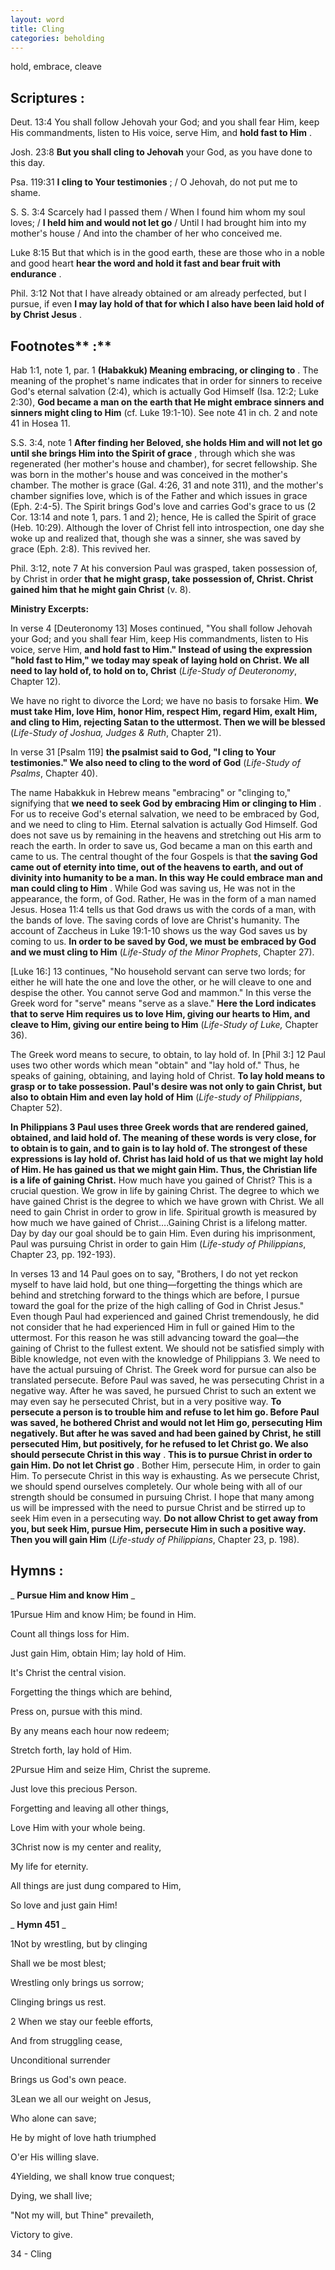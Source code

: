 ```yaml
---
layout: word
title: Cling
categories: beholding
---
```


hold, embrace, cleave

## Scriptures :

Deut. 13:4 You shall follow Jehovah your God; and you shall fear Him, keep His commandments, listen to His voice, serve Him, and **hold fast to Him** .

Josh. 23:8 **But you shall cling to Jehovah** your God, as you have done to this day.

Psa. 119:31 **I cling to Your testimonies** ; / O Jehovah, do not put me to shame.

S. S. 3:4 Scarcely had I passed them / When I found him whom my soul loves; / **I held him and would not let go** / Until I had brought him into my mother's house / And into the chamber of her who conceived me.

Luke 8:15 But that which is in the good earth, these are those who in a noble and good heart **hear the word and hold it fast and bear fruit with endurance** .

Phil. 3:12 Not that I have already obtained or am already perfected, but I pursue, if even **I may lay hold of that for which I also have been laid hold of by Christ Jesus** .

## Footnotes** :**

Hab 1:1, note 1, par. 1 **(Habakkuk) Meaning embracing, or clinging to** . The meaning of the prophet's name indicates that in order for sinners to receive God's eternal salvation (2:4), which is actually God Himself (Isa. 12:2; Luke 2:30), **God became a man on the earth that He might embrace sinners and sinners might cling to Him** (cf. Luke 19:1-10). See note 41 in ch. 2 and note 41 in Hosea 11.

S.S. 3:4, note 1 **After finding her Beloved, she holds Him and will not let go until she brings Him into the Spirit of grace** , through which she was regenerated (her mother's house and chamber), for secret fellowship. She was born in the mother's house and was conceived in the mother's chamber. The mother is grace (Gal. 4:26, 31 and note 311), and the mother's chamber signifies love, which is of the Father and which issues in grace (Eph. 2:4-5). The Spirit brings God's love and carries God's grace to us (2 Cor. 13:14 and note 1, pars. 1 and 2); hence, He is called the Spirit of grace (Heb. 10:29). Although the lover of Christ fell into introspection, one day she woke up and realized that, though she was a sinner, she was saved by grace (Eph. 2:8). This revived her.

Phil. 3:12, note 7 At his conversion Paul was grasped, taken possession of, by Christ in order **that he might grasp, take possession of, Christ. Christ gained him that he might gain Christ** (v. 8).

**Ministry Excerpts:**

In verse 4 [Deuteronomy 13] Moses continued, "You shall follow Jehovah your God; and you shall fear Him, keep His commandments, listen to His voice, serve Him, **and hold fast to Him." Instead of using the expression "hold fast to Him," we today may speak of laying hold on Christ. We all need to lay hold of, to hold on to, Christ** (_Life-Study of Deuteronomy_, Chapter 12).

We have no right to divorce the Lord; we have no basis to forsake Him. **We must take Him, love Him, honor Him, respect Him, regard Him, exalt Him, and cling to Him, rejecting Satan to the uttermost. Then we will be blessed** (_Life-Study of Joshua, Judges & Ruth_, Chapter 21).

In verse 31 [Psalm 119] **the psalmist said to God, "I cling to Your testimonies." We also need to cling to the word of God** (_Life-Study of Psalms_, Chapter 40).

The name Habakkuk in Hebrew means "embracing" or "clinging to," signifying that **we need to seek God by embracing Him or clinging to Him** . For us to receive God's eternal salvation, we need to be embraced by God, and we need to cling to Him. Eternal salvation is actually God Himself. God does not save us by remaining in the heavens and stretching out His arm to reach the earth. In order to save us, God became a man on this earth and came to us. The central thought of the four Gospels is that **the saving God came out of eternity into time, out of the heavens to earth, and out of divinity into humanity to be a man. In this way He could embrace man and man could cling to Him** . While God was saving us, He was not in the appearance, the form, of God. Rather, He was in the form of a man named Jesus. Hosea 11:4 tells us that God draws us with the cords of a man, with the bands of love. The saving cords of love are Christ's humanity. The account of Zaccheus in Luke 19:1-10 shows us the way God saves us by coming to us. **In order to be saved by God, we must be embraced by God and we must cling to Him** (_Life-Study of the Minor Prophets_, Chapter 27).

[Luke 16:] 13 continues, "No household servant can serve two lords; for either he will hate the one and love the other, or he will cleave to one and despise the other. You cannot serve God and mammon." In this verse the Greek word for "serve" means "serve as a slave." **Here the Lord indicates that to serve Him requires us to love Him, giving our hearts to Him, and cleave to Him, giving our entire being to Him** (_Life-Study of Luke,_ Chapter 36).

The Greek word means to secure, to obtain, to lay hold of. In [Phil 3:] 12 Paul uses two other words which mean "obtain" and "lay hold of." Thus, he speaks of gaining, obtaining, and laying hold of Christ. **To lay hold means to grasp or to take possession. Paul's desire was not only to gain Christ, but also to obtain Him and even lay hold of Him** (_Life-study of Philippians_, Chapter 52).

**In Philippians 3 Paul uses three Greek words that are rendered gained, obtained, and laid hold of. The meaning of these words is very close, for to obtain is to gain, and to gain is to lay hold of. The strongest of these expressions is lay hold of. Christ has laid hold of us that we might lay hold of Him. He has gained us that we might gain Him. Thus, the Christian life is a life of gaining Christ.** How much have you gained of Christ? This is a crucial question. We grow in life by gaining Christ. The degree to which we have gained Christ is the degree to which we have grown with Christ. We all need to gain Christ in order to grow in life. Spiritual growth is measured by how much we have gained of Christ….Gaining Christ is a lifelong matter. Day by day our goal should be to gain Him. Even during his imprisonment, Paul was pursuing Christ in order to gain Him (_Life-study of Philippians_, Chapter 23, pp. 192-193).

In verses 13 and 14 Paul goes on to say, "Brothers, I do not yet reckon myself to have laid hold, but one thing—forgetting the things which are behind and stretching forward to the things which are before, I pursue toward the goal for the prize of the high calling of God in Christ Jesus." Even though Paul had experienced and gained Christ tremendously, he did not consider that he had experienced Him in full or gained Him to the uttermost. For this reason he was still advancing toward the goal—the gaining of Christ to the fullest extent. We should not be satisfied simply with Bible knowledge, not even with the knowledge of Philippians 3. We need to have the actual pursuing of Christ. The Greek word for pursue can also be translated persecute. Before Paul was saved, he was persecuting Christ in a negative way. After he was saved, he pursued Christ to such an extent we may even say he persecuted Christ, but in a very positive way. **To persecute a person is to trouble him and refuse to let him go. Before Paul was saved, he bothered Christ and would not let Him go, persecuting Him negatively. But after he was saved and had been gained by Christ, he still persecuted Him, but positively, for he refused to let Christ go. We also should persecute Christ in this way** . **This is to pursue Christ in order to gain Him. Do not let Christ go** . Bother Him, persecute Him, in order to gain Him. To persecute Christ in this way is exhausting. As we persecute Christ, we should spend ourselves completely. Our whole being with all of our strength should be consumed in pursuing Christ. I hope that many among us will be impressed with the need to pursue Christ and be stirred up to seek Him even in a persecuting way. **Do not allow Christ to get away from you, but seek Him, pursue Him, persecute Him in such a positive way. Then you will gain Him** (_Life-study of Philippians_, Chapter 23, p. 198).

## Hymns :

_ **Pursue Him and know Him** _

1Pursue Him and know Him; be found in Him.

Count all things loss for Him.

Just gain Him, obtain Him; lay hold of Him.

It's Christ the central vision.

Forgetting the things which are behind,

Press on, pursue with this mind.

By any means each hour now redeem;

Stretch forth, lay hold of Him.

2Pursue Him and seize Him, Christ the supreme.

Just love this precious Person.

Forgetting and leaving all other things,

Love Him with your whole being.

3Christ now is my center and reality,

My life for eternity.

All things are just dung compared to Him,

So love and just gain Him!

_ **Hymn 451** _

1Not by wrestling, but by clinging

Shall we be most blest;

Wrestling only brings us sorrow;

Clinging brings us rest.

2 When we stay our feeble efforts,

And from struggling cease,

Unconditional surrender

Brings us God's own peace.

3Lean we all our weight on Jesus,

Who alone can save;

He by might of love hath triumphed

O'er His willing slave.

4Yielding, we shall know true conquest;

Dying, we shall live;

"Not my will, but Thine" prevaileth,

Victory to give.

34 - Cling
